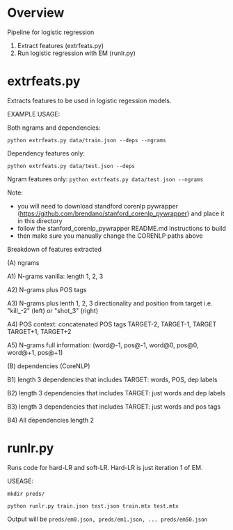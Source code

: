 Overview 
======
Pipeline for logistic regression
1. Extract features (extrfeats.py)
2. Run logistic regression with EM (runlr.py)

extrfeats.py
====
Extracts features to be used in logistic regession models. 

EXAMPLE USAGE:

Both ngrams and dependencies:

`python extrfeats.py data/train.json --deps --ngrams`

Dependency features only:

`python extrfeats.py data/test.json --deps`

Ngram features only: 
`python extrfeats.py data/test.json --ngrams`

Note: 
- you will need to download standford corenlp pywrapper (https://github.com/brendano/stanford_corenlp_pywrapper)
and place it in this directory
- follow the stanford_corenlp_pywrapper README.md instructions to build
- then make sure you manually change the CORENLP paths above  

Breakdown of features extracted

(A) ngrams

A1) N-grams vanilla: length 1, 2, 3

A2) N-grams plus POS tags 

A3) N-grams plus lenth 1, 2, 3 directionality and position from target i.e. "kill_-2" (left) or "shot_3" (right)

A4) POS context: concatenated POS tags TARGET-2, TARGET-1, TARGET TARGET+1, TARGET+2

A5) N-grams full information: (word@-1, pos@-1, word@0, pos@0, word@+1, pos@+1)

(B) dependencies (CoreNLP)

B1) length 3 dependencies that includes TARGET: words, POS, dep labels

B2) length 3 dependencies that includes TARGET: just words and dep labels

B3) length 3 dependencies that includes TARGET: just words and pos tags

B4) All dependencies length 2

runlr.py
=====

Runs code for hard-LR and soft-LR. 
Hard-LR is just iteration 1 of EM.

USEAGE: 

`mkdir preds/`

`python runlr.py train.json test.json train.mtx test.mtx` 

Output will be `preds/em0.json, preds/em1.json, ... preds/em50.json`

